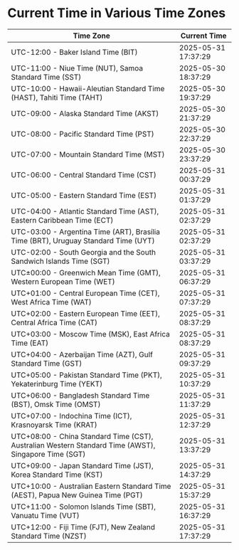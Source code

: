 # Current Time in Various Time Zones

| Time Zone | Current Time |
|-----------|--------------|
| UTC-12:00 - Baker Island Time (BIT) | 2025-05-31 17:37:29 |
| UTC-11:00 - Niue Time (NUT), Samoa Standard Time (SST) | 2025-05-30 18:37:29 |
| UTC-10:00 - Hawaii-Aleutian Standard Time (HAST), Tahiti Time (TAHT) | 2025-05-30 19:37:29 |
| UTC-09:00 - Alaska Standard Time (AKST) | 2025-05-30 21:37:29 |
| UTC-08:00 - Pacific Standard Time (PST) | 2025-05-30 22:37:29 |
| UTC-07:00 - Mountain Standard Time (MST) | 2025-05-30 23:37:29 |
| UTC-06:00 - Central Standard Time (CST) | 2025-05-31 00:37:29 |
| UTC-05:00 - Eastern Standard Time (EST) | 2025-05-31 01:37:29 |
| UTC-04:00 - Atlantic Standard Time (AST), Eastern Caribbean Time (ECT) | 2025-05-31 02:37:29 |
| UTC-03:00 - Argentina Time (ART), Brasília Time (BRT), Uruguay Standard Time (UYT) | 2025-05-31 02:37:29 |
| UTC-02:00 - South Georgia and the South Sandwich Islands Time (SGT) | 2025-05-31 03:37:29 |
| UTC±00:00 - Greenwich Mean Time (GMT), Western European Time (WET) | 2025-05-31 06:37:29 |
| UTC+01:00 - Central European Time (CET), West Africa Time (WAT) | 2025-05-31 07:37:29 |
| UTC+02:00 - Eastern European Time (EET), Central Africa Time (CAT) | 2025-05-31 08:37:29 |
| UTC+03:00 - Moscow Time (MSK), East Africa Time (EAT) | 2025-05-31 08:37:29 |
| UTC+04:00 - Azerbaijan Time (AZT), Gulf Standard Time (GST) | 2025-05-31 09:37:29 |
| UTC+05:00 - Pakistan Standard Time (PKT), Yekaterinburg Time (YEKT) | 2025-05-31 10:37:29 |
| UTC+06:00 - Bangladesh Standard Time (BST), Omsk Time (OMST) | 2025-05-31 11:37:29 |
| UTC+07:00 - Indochina Time (ICT), Krasnoyarsk Time (KRAT) | 2025-05-31 12:37:29 |
| UTC+08:00 - China Standard Time (CST), Australian Western Standard Time (AWST), Singapore Time (SGT) | 2025-05-31 13:37:29 |
| UTC+09:00 - Japan Standard Time (JST), Korea Standard Time (KST) | 2025-05-31 14:37:29 |
| UTC+10:00 - Australian Eastern Standard Time (AEST), Papua New Guinea Time (PGT) | 2025-05-31 15:37:29 |
| UTC+11:00 - Solomon Islands Time (SBT), Vanuatu Time (VUT) | 2025-05-31 16:37:29 |
| UTC+12:00 - Fiji Time (FJT), New Zealand Standard Time (NZST) | 2025-05-31 17:37:29 |
